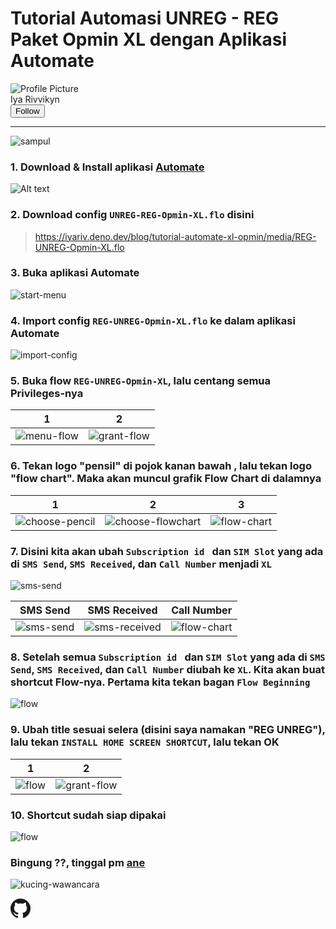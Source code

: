 # Tutorial Automasi UNREG - REG Paket Opmin XL dengan Aplikasi Automate

<div class="header">
  <div class="author-info">
    <img src="https://iyariv.deno.dev/media/kucing-melet.jpg" alt="Profile Picture" class="profile-pic">
    <div class="author-name">Iya Rivvikyn</div>
  </div>
  <a href="https://t.me/iya_rivvikyn" ><button class="follow-btn">Follow</button></a>
</div>

----

![sampul](https://iyariv.deno.dev/blog/tutorial-automate-xl-opmin/media/sampul-auto-opmin.webp)
    
### 1. Download & Install aplikasi [Automate](https://play.google.com/store/apps/details?id=com.llamalab.automate)
    
![Alt text](https://iyariv.deno.dev/blog/tutorial-automate-xl-opmin/media/automate-playstore.png)
    
### 2. Download config `UNREG-REG-Opmin-XL.flo` disini
    
> https://iyariv.deno.dev/blog/tutorial-automate-xl-opmin/media/REG-UNREG-Opmin-XL.flo
    
### 3. Buka aplikasi Automate
    
![start-menu](https://iyariv.deno.dev/blog/tutorial-automate-xl-opmin/media/start-menu.jpg)
    
### 4. Import config `REG-UNREG-Opmin-XL.flo` ke dalam aplikasi Automate
    
![import-config](https://iyariv.deno.dev/blog/tutorial-automate-xl-opmin/media/import-config.webp)
    
### 5. Buka flow `REG-UNREG-Opmin-XL`, lalu centang semua Privileges-nya
    
1 | 2
------------ | -------------
![menu-flow](https://iyariv.deno.dev/blog/tutorial-automate-xl-opmin/media/menu-flow.jpg)| ![grant-flow](https://iyariv.deno.dev/blog/tutorial-automate-xl-opmin/media/grant-flow.jpg)
    
### 6. Tekan logo "pensil" di pojok kanan bawah , lalu tekan logo "flow chart". Maka akan muncul grafik Flow Chart di dalamnya
    
1 | 2 | 3
------------ | ------------- | -------------
![choose-pencil](https://iyariv.deno.dev/blog/tutorial-automate-xl-opmin/media/choose-pencil.jpg)| ![choose-flowchart](https://iyariv.deno.dev/blog/tutorial-automate-xl-opmin/media/choose-flowchart.jpg) | ![flow-chart](https://iyariv.deno.dev/blog/tutorial-automate-xl-opmin/media/flow-chart.jpg)
    
### 7. Disini kita akan ubah `Subscription id ` dan `SIM Slot` yang ada di `SMS Send`, `SMS Received`, dan `Call Number` menjadi `XL`
    
![sms-send](https://iyariv.deno.dev/blog/tutorial-automate-xl-opmin/media/choose-diagram.jpg)
    
SMS Send | SMS Received | Call Number
------------ | ------------- | -------------
![sms-send](https://iyariv.deno.dev/blog/tutorial-automate-xl-opmin/media/sms-send-1.jpg)| ![sms-received](https://iyariv.deno.dev/blog/tutorial-automate-xl-opmin/media/sms-received-1.jpg) | ![flow-chart](https://iyariv.deno.dev/blog/tutorial-automate-xl-opmin/media/call-number-1.jpg)
    
### 8. Setelah semua `Subscription id ` dan `SIM Slot` yang ada di `SMS Send`, `SMS Received`, dan `Call Number` diubah ke `XL`. Kita akan buat shortcut Flow-nya. Pertama kita tekan bagan `Flow Beginning`
    
![flow](https://iyariv.deno.dev/blog/tutorial-automate-xl-opmin/media/flow-beginning.jpg)
    
### 9. Ubah title sesuai selera (disini saya namakan "REG UNREG"), lalu tekan `INSTALL HOME SCREEN SHORTCUT`, lalu tekan OK
    
1 | 2
------------ | -------------
![flow](https://iyariv.deno.dev/blog/tutorial-automate-xl-opmin/media/flow-beginning-edit.jpg)| ![grant-flow](https://iyariv.deno.dev/blog/tutorial-automate-xl-opmin/media/flow-shortcut.jpg)
    
### 10. Shortcut sudah siap dipakai
    
![flow](https://iyariv.deno.dev/blog/tutorial-automate-xl-opmin/media/hasil-shortcut.jpg)

### Bingung ??, tinggal pm [ane](https://t.me/iya_rivvikyn)

![kucing-wawancara](https://iyariv.deno.dev/blog/tutorial-automate-xl-opmin/media/kucing-wawancara.webp)

<footer>
    <div class="kaki">
      <a href="https://github.com/iyarivky" target="_blank">
        <svg class="fa" xmlns="http://www.w3.org/2000/svg" width="32" height="32" viewBox="0 0 16 16">
          <path fill="currentColor" d="M8 .198a8 8 0 0 0-2.529 15.591c.4.074.547-.174.547-.385c0-.191-.008-.821-.011-1.489c-2.226.484-2.695-.944-2.695-.944c-.364-.925-.888-1.171-.888-1.171c-.726-.497.055-.486.055-.486c.803.056 1.226.824 1.226.824c.714 1.223 1.872.869 2.328.665c.072-.517.279-.87.508-1.07c-1.777-.202-3.645-.888-3.645-3.954c0-.873.313-1.587.824-2.147c-.083-.202-.357-1.015.077-2.117c0 0 .672-.215 2.201.82A7.672 7.672 0 0 1 8 4.066c.68.003 1.365.092 2.004.269c1.527-1.035 2.198-.82 2.198-.82c.435 1.102.162 1.916.079 2.117c.513.56.823 1.274.823 2.147c0 3.073-1.872 3.749-3.653 3.947c.287.248.543.735.543 1.481c0 1.07-.009 1.932-.009 2.195c0 .213.144.462.55.384A8 8 0 0 0 8.001.196z"></path>
        </svg>
      </a>
      <br>
    </div>
  </footer>